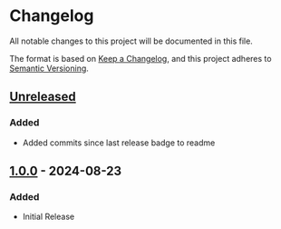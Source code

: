 # Changelog

All notable changes to this project will be documented in this file.

The format is based on [Keep a Changelog](https://keepachangelog.com/en/1.1.0/),
and this project adheres to [Semantic Versioning](https://semver.org/spec/v2.0.0.html).

## [Unreleased]

### Added

- Added commits since last release badge to readme

## [1.0.0] - 2024-08-23

### Added

- Initial Release

[unreleased]: https://github.com/joe-mccarthy/bootstrap-freelancer/compare/1.0.0...HEAD
[1.0.0]: https://github.com/joe-mccarthy/bootstrap-freelancer/releases/tag/1.0.0
